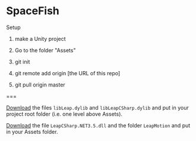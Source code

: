 # SpaceFish
Setup

1. make a Unity project

2. Go to the folder "Assets"

3. git init

4. git remote add origin [the URL of this repo]

5. git pull origin master

===

[Download](https://cmu.box.com/s/i43r55s484p80e7m6ht2z2zcyot29xzm) the files `libLeap.dylib` and `libLeapCSharp.dylib` and put in your project root folder (i.e. one level above Assets). 

[Download](https://cmu.box.com/s/pjqbk2hcuibkuqfoiim35y71nm4eijqz) the file `LeapCSharp.NET3.5.dll` and the folder `LeapMotion` and put in your Assets folder. 
